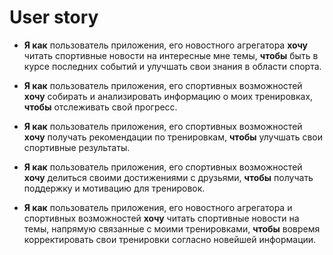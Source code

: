 # User story

* **Я как** пользователь приложения, его новостного агрегатора **хочу** читать спортивные новости на интересные мне темы, **чтобы** быть в курсе последних событий и улучшать свои знания в области спорта.

* **Я как** пользователь приложения, его спортивных возможностей **хочу** собирать и анализировать информацию о моих тренировках, **чтобы** отслеживать свой прогресс.

* **Я как** пользователь приложения, его спортивных возможностей **хочу** получать рекомендации по тренировкам, **чтобы** улучшать свои спортивные результаты.

* **Я как** пользователь приложения, его спортивных возможностей **хочу** делиться своими достижениями с друзьями, **чтобы** получать поддержку и мотивацию для тренировок.

* **Я как** пользователь приложения, его новостного агрегатора и спортивных возможностей **хочу** читать спортивные новости на темы, напрямую связанные с моими тренировками, **чтобы** вовремя корректировать свои тренировки согласно новейшей информации.
